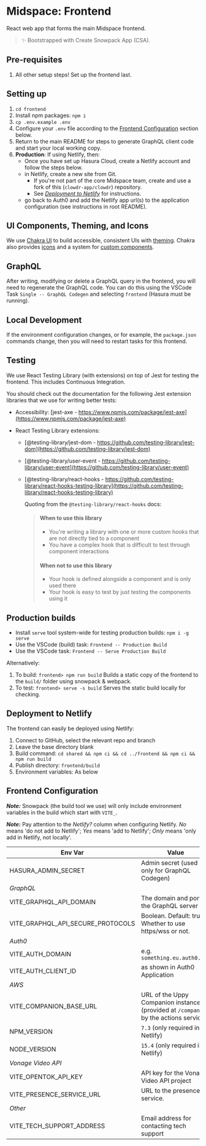 # Midspace: Frontend

React web app that forms the main Midspace frontend.

> ✨ Bootstrapped with Create Snowpack App (CSA).

## Pre-requisites

1. All other setup steps! Set up the frontend last.

## Setting up

1. `cd frontend`
1. Install npm packages: `npm i`
1. `cp .env.example .env`
1. Configure your `.env` file according to the [Frontend
   Configuration](#frontend-configuration) section below.
1. Return to the main README for steps to generate GraphQL client code and start your local working copy.
1. **Production**: If using Netlify, then:
   - Once you have set up Hasura Cloud, create a Netlify account and
     follow the steps below.
   - in Netlify, create a new site from Git.
     - If you're not part of the core Midspace team, create and use a fork of this
       (`clowdr-app/clowdr`) repository.
     - See _[Deployment to Netlify](#deployment-to-netlify)_ for instructions.
   - go back to Auth0 and add the Netlify app url(s) to the
     application configuration (see instructions in root README).

## UI Components, Theming, and Icons

We use [Chakra UI](https://chakra-ui.com/) to build accessible, consistent UIs
with [theming](@chakra-ui/theme-tools). Chakra also provides
[icons](https://chakra-ui.com/docs/components/icon) and a system for [custom
components](@chakra-ui/theme-tools).

## GraphQL

After writing, modifying or delete a GraphQL query in the frontend, you will
need to regenerate the GraphQL code. You can do this using the VSCode Task
`Single -- GraphQL Codegen` and selecting `frontend` (Hasura must be running).

## Local Development

If the environment configuration changes, or for example, the `package.json`
commands change, then you will need to restart tasks for this frontend.

## Testing

We use React Testing Library (with extensions) on top of Jest for testing the
frontend. This includes Continuous Integration.

You should check out the documentation for the following Jest extension
libraries that we use for writing better tests:

- Accessibility: [jest-axe -
  https://www.npmjs.com/package/jest-axe](https://www.npmjs.com/package/jest-axe)
- React Testing Library extensions:

  - [@testing-library/jest-dom -
    https://github.com/testing-library/jest-dom](https://github.com/testing-library/jest-dom)
  - [@testing-library/user-event -
    https://github.com/testing-library/user-event](https://github.com/testing-library/user-event)
  - [@testing-library/react-hooks -
    https://github.com/testing-library/react-hooks-testing-library](https://github.com/testing-library/react-hooks-testing-library)

    Quoting from the `@testing-library/react-hooks` docs:

    > #### When to use this library
    >
    > - You're writing a library with one or more custom hooks that are not
    >   directly tied to a component
    > - You have a complex hook that is difficult to test through component
    >   interactions
    >
    > #### When not to use this library
    >
    > - Your hook is defined alongside a component and is only used there
    > - Your hook is easy to test by just testing the components using it

## Production builds

- Install `serve` tool system-wide for testing production builds: `npm i -g serve`
- Use the VSCode (build) task: `Frontend -- Production Build`
- Use the VSCode task: `Frontend -- Serve Production Build`

Alternatively:

1. To build: `frontend> npm run build` Builds a static copy of the frontend to
   the `build/` folder using snowpack & webpack.
1. To test: `frontend> serve -s build` Serves the static build locally for
   checking.

## Deployment to Netlify

The frontend can easily be deployed using Netlify:

1. Connect to GitHub, select the relevant repo and branch
1. Leave the base directory blank
1. Build command: `cd shared && npm ci && cd ../frontend && npm ci && npm run build`
1. Publish directory: `frontend/build`
1. Environment variables: As below

## Frontend Configuration

**_Note:_** Snowpack (the build tool we use) will only include environment
variables in the build which start with `VITE_`.

**_Note:_** Pay attention to the _Netlify?_ column when configuring Netlify. _No_ means 'do not add to Netlify'; _Yes_ means 'add to Netlify'; _Only_ means 'only add in Netlify, not locally'.

| Env Var                           | Value                                                                                | Netlify? |
| --------------------------------- | ------------------------------------------------------------------------------------ | -------- |
| HASURA_ADMIN_SECRET               | Admin secret (used only for GraphQL Codegen)                                         | No       |
| _GraphQL_                         |                                                                                      |          |
| VITE_GRAPHQL_API_DOMAIN           | The domain and port of the GraphQL server                                            | Yes      |
| VITE_GRAPHQL_API_SECURE_PROTOCOLS | Boolean. Default: true. Whether to use https/wss or not.                             | Yes      |
| _Auth0_                           |                                                                                      |          |
| VITE_AUTH_DOMAIN                  | <auth0-domain> e.g. `something.eu.auth0.com`                                         | Yes      |
| VITE_AUTH_CLIENT_ID               | <auth0-client-id> as shown in Auth0 Application                                      | Yes      |
| _AWS_                             |                                                                                      |          |
| VITE_COMPANION_BASE_URL           | URL of the Uppy Companion instance (provided at `/companion` by the actions service) | Yes      |
| NPM_VERSION                       | `7.3` (only required in Netlify)                                                     | Only     |
| NODE_VERSION                      | `15.4` (only required in Netlify)                                                    | Only     |
| _Vonage Video API_                |                                                                                      |          |
| VITE_OPENTOK_API_KEY              | API key for the Vonage Video API project                                             |          |
| VITE_PRESENCE_SERVICE_URL         | URL to the presence service.                                                         |          |
| _Other_                           |                                                                                      |          |
| VITE_TECH_SUPPORT_ADDRESS         | Email address for contacting tech support                                            | Yes      |
